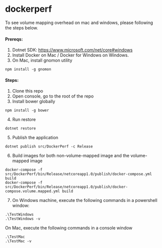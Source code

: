 # dockerperf

To see volume mapping overhead on mac and windows, please following the steps below.

#### Prereqs:
1. Dotnet SDK: https://www.microsoft.com/net/core#windows
2. Install Docker on Mac / Docker for Windows on Windows.
3. On Mac, install gnomon utility
  ```
  npm install -g gnomon
  ```

#### Steps:

1. Clone this repo
2. Open console, go to the root of the repo
3. Install bower globally

  ```
  npm install -g bower
  ```
4. Run restore

  ```
  dotnet restore
  ```
5. Publish the application

  ```
  dotnet publish src/DockerPerf -c Release
  ```
6. Build images for both non-volume-mapped image and the volume-mapped image

  ```
  docker-compose -f src/DockerPerf/bin/Release/netcoreapp1.0/publish/docker-compose.yml build
  docker-compose -f src/DockerPerf/bin/Release/netcoreapp1.0/publish/docker-compose.volume.mapped.yml build
  ```

7. On Windows machine, execute the following commands in a powershell window:
  ```
  .\TestWindows
  .\TestWindows -v
  ```
  On Mac, execute the following commands in a console window
  ```
  .\TestMac
  .\TestMac -v
  ```
